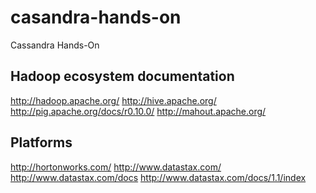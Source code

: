 casandra-hands-on
=================

Cassandra Hands-On




Hadoop ecosystem documentation
------------------------------
http://hadoop.apache.org/
http://hive.apache.org/
http://pig.apache.org/docs/r0.10.0/
http://mahout.apache.org/


Platforms
---------
http://hortonworks.com/
http://www.datastax.com/
http://www.datastax.com/docs
http://www.datastax.com/docs/1.1/index

